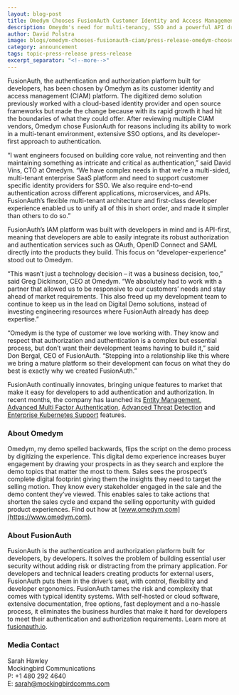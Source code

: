 ```yaml
---
layout: blog-post
title: Omedym Chooses FusionAuth Customer Identity and Access Management to Scale Customer Growth; Replaces Former Cloud Provider
description: Omeydm's need for multi-tenancy, SSO and a powerful API drove the company to choose FusionAuth over other vendors.
author: David Polstra
image: blogs/omedym-chooses-fusionauth-ciam/press-release-omedym-chooses-fusionauth-customer-identity-and-access-management-to-scale-customer-growth-replaces-former-cloud-provider.png
category: announcement
tags: topic-press-release press-release
excerpt_separator: "<!--more-->"
---
```


FusionAuth, the authentication and authorization platform built for developers, has been chosen by Omedym as its customer identity and access management (CIAM) platform. The digitized demo solution previously worked with a cloud-based identity provider and open source frameworks but made the change because with its rapid growth it had hit the boundaries of what they could offer. After reviewing multiple CIAM vendors, Omedym chose FusionAuth for reasons including its ability to work in a multi-tenant environment, extensive SSO options, and its developer-first approach to authentication.  

<!--more-->

“I want engineers focused on building core value, not reinventing and then maintaining something as intricate and critical as authentication,” said David Vins, CTO at Omedym. “We have complex needs in that we’re a multi-sided, multi-tenant enterprise SaaS platform and need to support customer specific identity providers for SSO. We also require end-to-end authentication across different applications, microservices, and APIs. FusionAuth’s flexible multi-tenant architecture and first-class developer experience enabled us to unify all of this in short order, and made it simpler than others to do so.”

FusionAuth’s IAM platform was built with developers in mind and is API-first, meaning that developers are able to easily integrate its robust authorization and authentication services such as OAuth, OpenID Connect and SAML directly into the products they build. This focus on “developer-experience” stood out to Omedym.

“This wasn’t just a technology decision – it was a business decision, too,” said Greg Dickinson, CEO at Omedym. “We absolutely had to work with a partner that allowed us to be responsive to our customers’ needs and stay ahead of market requirements. This also freed up my development team to continue to keep us in the lead on Digital Demo solutions, instead of investing engineering resources where FusionAuth already has deep expertise.”

“Omedym is the type of customer we love working with. They know and respect that authorization and authentication is a complex but essential process, but don’t want their development teams having to build it,” said Don Bergal, CEO of FusionAuth. “Stepping into a relationship like this where we bring a mature platform so their development can focus on what they do best is exactly why we created FusionAuth.”

FusionAuth continually innovates, bringing unique features to market that make it easy for developers to add authentication and authorization. In recent months, the company has launched its [Entity Management](/blog/2021/05/11/fusionauth-releases-entity-management), [Advanced Multi Factor Authentication](/blog/2021/06/08/fusionauth-advanced-mfa), [Advanced Threat Detection](/blog/2021/08/24/fusionauth-releases-advanced-threat-detection) and [Enterprise Kubernetes Support](/blog/2021/11/10/fusionauth-supports-kubernetes) features.  

### About Omedym

Omedym, my demo spelled backwards, flips the script on the demo process by digitizing the experience. This digital demo experience increases buyer engagement by drawing your prospects in as they search and explore the demo topics that matter the most to them. Sales sees the prospect’s complete digital footprint giving them the insights they need to target the selling motion. They know every stakeholder engaged in the sale and the demo content they’ve viewed. This enables sales to take actions that shorten the sales cycle and expand the selling opportunity with guided product experiences. Find out how at [www.omedym.com](https://www.omedym.com).

### About FusionAuth

FusionAuth is the authentication and authorization platform built for developers, by developers. It solves the problem of building essential user security without adding risk or distracting from the primary application. For developers and technical leaders creating products for external users, FusionAuth puts them in the driver’s seat, with control, flexibility and developer ergonomics. FusionAuth tames the risk and complexity that comes with typical identity systems. With self-hosted or cloud software, extensive documentation, free options, fast deployment and a no-hassle process, it eliminates the business hurdles that make it hard for developers to meet their authentication and authorization requirements. Learn more at [fusionauth.io](/).

### Media Contact

Sarah Hawley  
Mockingbird Communications  
P: +1 480 292 4640  
E: sarah@mockingbirdcomms.com


